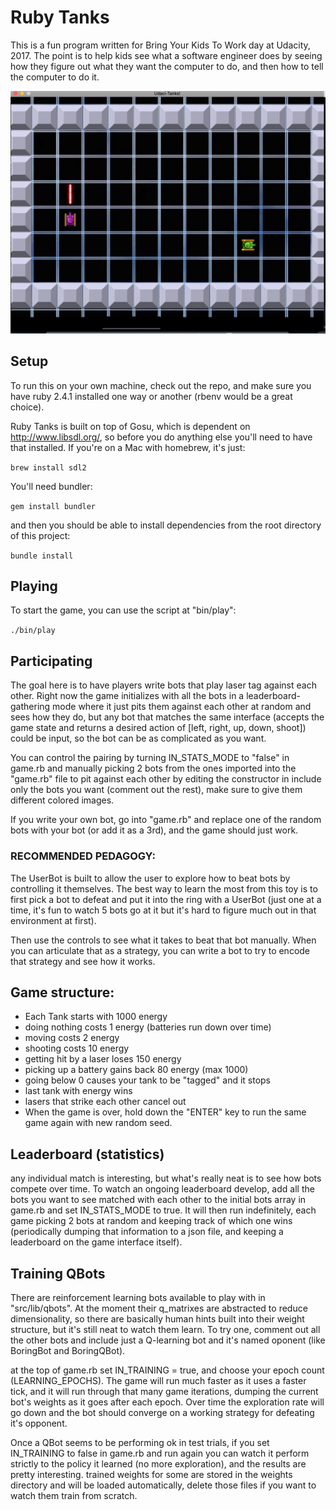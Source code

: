 # Ruby Tanks

This is a fun program written for Bring Your Kids To Work day
at Udacity, 2017.  The point is to help kids see what a software engineer
does by seeing how they figure out what they want the computer to do,
and then how to tell the computer to do it.

![UdaciTanks](/assets/ruby-tanks.png)

## Setup

To run this on your own machine, check out the repo, and make sure
you have ruby 2.4.1 installed one way or another (rbenv would be a great
  choice).

Ruby Tanks is built on top of Gosu, which is dependent on http://www.libsdl.org/,
so before you do anything else you'll need to have that installed. If you're
on a Mac with homebrew, it's just:

`brew install sdl2`

You'll need bundler:

`gem install bundler`

and then you should be able to install dependencies from the root directory
of this project:

`bundle install`

## Playing

To start the game, you can use the script at "bin/play":

`./bin/play`

## Participating

The goal here is to have players write bots that play laser tag against each other.
Right now the game initializes with all the bots in a leaderboard-gathering
mode where it just pits them against each other at random and sees how they do,
but any bot that matches the same interface (accepts
  the game state and returns a desired action of [left, right, up, down, shoot])
could be input, so the bot can be as complicated as you want.

You can control the pairing by turning IN_STATS_MODE to "false" in game.rb
and manually picking 2 bots from the ones
imported into the "game.rb" file to pit against
each other by editing the constructor in include only the
bots you want (comment out the rest), make sure to give them different
colored images.

If you write your own bot, go into "game.rb" and replace one of the random
bots with your bot (or add it as a 3rd), and the game should just work.

### RECOMMENDED PEDAGOGY:

The UserBot is built to allow the user to explore
how to beat bots by controlling it themselves.  The
best way to learn the most from this toy is to first
pick a bot to defeat and put it into the ring with
a UserBot (just one at a time, it's fun to watch 5 bots go at it
but it's hard to figure much out in that environment at first).

Then use the controls to see what it takes
to beat that bot manually.  When you can articulate
that as a strategy, you can write a bot to try to
encode that strategy and see how it works.

## Game structure:

* Each Tank starts with 1000 energy
* doing nothing costs 1 energy (batteries run down over time)
* moving costs 2 energy
* shooting costs 10 energy
* getting hit by a laser loses 150 energy
* picking up a battery gains back 80 energy (max 1000)
* going below 0 causes your tank to be "tagged" and it stops
* last tank with energy wins
* lasers that strike each other cancel out
* When the game is over, hold down the "ENTER" key to run the same game again with new random seed.

## Leaderboard (statistics)

any individual match is interesting, but what's really neat is to see how bots compete
over time.  To watch an ongoing leaderboard develop, add all the bots you
want to see matched with each other to the initial bots array in game.rb
and set IN_STATS_MODE to true.  It will then run indefinitely,
each game picking 2 bots at random and keeping track of which one wins
(periodically dumping that information to a json file, and keeping a leaderboard
  on the game interface itself).

## Training QBots

There are reinforcement learning bots available to play with in "src/lib/qbots".
At the moment their q_matrixes are abstracted to reduce dimensionality, so
there are basically human hints built into their weight structure, but it's
still neat to watch them learn.  To try one, comment out all the other bots
and include just a Q-learning bot and it's named oponent (like BoringBot and BoringQBot).

at the top of game.rb set IN_TRAINING = true, and choose your epoch count (LEARNING_EPOCHS).  The
game will run much faster as it uses a faster tick, and it will run through that many game
iterations, dumping the current bot's weights as it goes after each epoch.  Over time
the exploration rate will go down and the bot should converge on a working strategy
for defeating it's opponent.

Once a QBot seems to be performing ok in test trials, if you set IN_TRAINING to false
in game.rb and run again you can watch it perform strictly to the policy it learned
(no more exploration), and the results are pretty interesting.  trained weights
for some are stored in the weights directory and will be loaded automatically, delete
those files if you want to watch them train from scratch.
